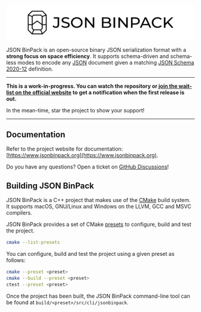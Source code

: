 ![JSON BinPack](./assets/banner.png)

JSON BinPack is an open-source binary JSON serialization format with a **strong
focus on space efficiency**. It supports schema-driven and schema-less modes to
encode any [JSON](https://www.json.org) document given a matching [JSON Schema
2020-12](http://json-schema.org) definition.

***

**This is a work-in-progress. You can watch the repository or [join the
wait-list on the official website](https://www.jsonbinpack.org) to get a
notification when the first release is out.**

In the mean-time, star the project to show your support!

***

Documentation
-------------

Refer to the project website for documentation:
[https://www.jsonbinpack.org](https://www.jsonbinpack.org).

Do you have any questions? Open a ticket on [GitHub
Discussions](https://github.com/sourcemeta/jsonbinpack/discussions)!

Building JSON BinPack
---------------------

JSON BinPack is a C++ project that makes use of the [CMake](https://cmake.org)
build system. It supports macOS, GNU/Linux and Windows on the LLVM, GCC and
MSVC compilers.

JSON BinPack provides a set of CMake
[presets](https://cmake.org/cmake/help/latest/manual/cmake-presets.7.html) to
configure, build and test the project.

```sh
cmake --list-presets
```

You can configure, build and test the project using a given preset as follows:

```sh
cmake --preset <preset>
cmake --build --preset <preset>
ctest --preset <preset>
```

Once the project has been built, the JSON BinPack command-line tool can be
found at `build/<preset>/src/cli/jsonbinpack`.
